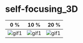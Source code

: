 # self-focusing_3D

|0 %|10 %|20 %|
|------- |:------:| ------:|
|![gif1](https://github.com/VasilyevEvgeny/self-focusing_3D/blob/master/gifs/noise_percent%3D00__m%3D1.gif)|![gif1](https://github.com/VasilyevEvgeny/self-focusing_3D/blob/master/gifs/noise_percent%3D10__m%3D1.gif)|![gif1](https://github.com/VasilyevEvgeny/self-focusing_3D/blob/master/gifs/noise_percent%3D20__m%3D1.gif)|

